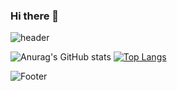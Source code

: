 ### Hi there 👋
![header](https://capsule-render.vercel.app/api?type=waving&color=auto&height=300&section=header&text=Joo%20Hyun&fontSize=90)

![Anurag's GitHub stats](https://github-readme-stats.vercel.app/api?username=reinexxism&show_icons=true&theme=tokyonight)
[![Top Langs](https://github-readme-stats.vercel.app/api/top-langs/?username=reinexxism)](https://github.com/anuraghazra/github-readme-stats)

![Footer](https://capsule-render.vercel.app/api?type=waving&color=auto&height=200&section=footer)

<!--
**reinexxism/reinexxism** is a ✨ _special_ ✨ repository because its `README.md` (this file) appears on your GitHub profile.

Here are some ideas to get you started:

- 🔭 I’m currently working on ...
- 🌱 I’m currently learning ...
- 👯 I’m looking to collaborate on ...
- 🤔 I’m looking for help with ...
- 💬 Ask me about ...
- 📫 How to reach me: ...
- 😄 Pronouns: ...
- ⚡ Fun fact: ...
-->
